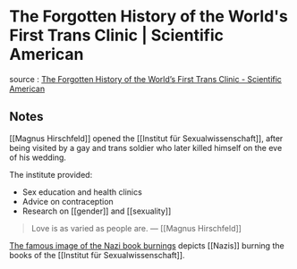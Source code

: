 # The Forgotten History of the World's First Trans Clinic | Scientific American

source
: [The Forgotten History of the World&rsquo;s First Trans Clinic - Scientific American](https://www.scientificamerican.com/article/the-forgotten-history-of-the-worlds-first-trans-clinic/)


<a id="org6614797"></a>

## Notes

[[Magnus Hirschfeld]] opened the [[Institut für Sexualwissenschaft]], after being visited by a gay and trans soldier who later killed himself on the eve of his wedding.

The institute provided:

-   Sex education and health clinics
-   Advice on contraception
-   Research on [[gender]] and [[sexuality]]

> Love is as varied as people are. &#x2014; [[Magnus Hirschfeld]]

[The famous image of the Nazi book burnings](https://en.wikipedia.org/wiki/Nazi_book_burnings#/media/File:1933-may-10-berlin-book-burning.JPG) depicts [[Nazis]] burning the books of the [[Institut für Sexualwissenschaft]].
